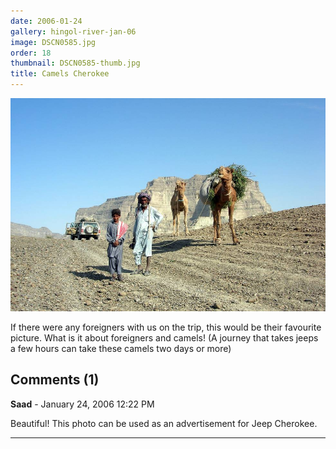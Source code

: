 ```yaml
---
date: 2006-01-24
gallery: hingol-river-jan-06
image: DSCN0585.jpg
order: 18
thumbnail: DSCN0585-thumb.jpg
title: Camels Cherokee
---
```


![Camels Cherokee](./DSCN0585.jpg)

If there were any foreigners with us on the trip, this would be their favourite picture. What is it about foreigners and camels! (A journey that takes jeeps a few hours can take these camels two days or more)

<div id="comments">

## Comments (1)

**Saad** - January 24, 2006 12:22 PM

Beautiful! This photo can be used as an advertisement for Jeep Cherokee.

---

</div>